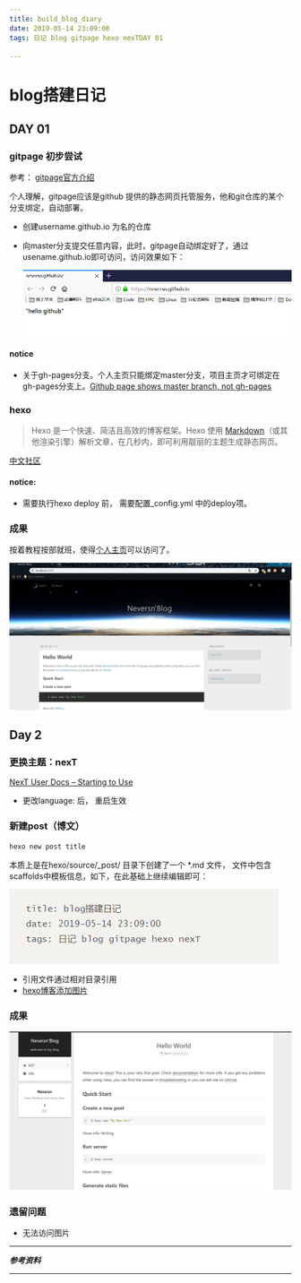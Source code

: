 ```yaml
---
title: build_blog_diary
date: 2019-05-14 23:09:00
tags: 日记 blog gitpage hexo nexTDAY 01

---
```


# blog搭建日记


##  DAY 01

### gitpage 初步尝试

参考： [gitpage官方介绍][1]

个人理解，gitpage应该是github 提供的静态网页托管服务，他和git仓库的某个分支绑定，自动部署。

- 创建username.github.io 为名的仓库

- 向master分支提交任意内容，此时，gitpage自动绑定好了，通过usename.github.io即可访问，访问效果如下：

  ![1557755944810](2019-05-14-build_blog_diary/1557755944810.png)

#### notice

- 关于gh-pages分支。个人主页只能绑定master分支，项目主页才可绑定在gh-pages分支上。[Github page shows master branch, not gh-pages][5]

### hexo 

> Hexo 是一个快速、简洁且高效的博客框架。Hexo 使用 [Markdown](http://daringfireball.net/projects/markdown/)（或其他渲染引擎）解析文章，在几秒内，即可利用靓丽的主题生成静态网页。

[中文社区][2]

#### notice:

- 需要执行hexo deploy 前， 需要配置_config.yml 中的deploy项。



### 成果

按着教程按部就班，使得[个人主页][3]可以访问了。

![1557759138571](2019-05-14-build_blog_diary/1557759138571.png)

## Day 2

### 更换主题：nexT

[NexT User Docs – Starting to Use][4]

- 更改language:  后， 重启生效

### 新建post（博文）

```sh
hexo new post title
```

本质上是在hexo/source/_post/ 目录下创建了一个 *.md 文件， 文件中包含scaffolds中模板信息，如下，在此基础上继续编辑即可：

![scaffold](2019-05-14-build_blog_diary/scaffold.PNG)



- 引用文件通过相对目录引用
- [hexo博客添加图片][6]

### 成果

![1557835573394](2019-05-14-build_blog_diary/1557835573394.png)
### 遗留问题

- 无法访问图片



----

***参考资料***

[1]:https://pages.github.com/
[2]: https://hexo.io/zh-cn/docs/
[3]:  https://neversn.github.io/
[4]:https://theme-next.org/docs/getting-started/

[5]: https://stackoverflow.com/questions/25559292/github-page-shows-master-branch-not-gh-pages
[6]:https://www.jianshu.com/p/cf0628478a4e



---
